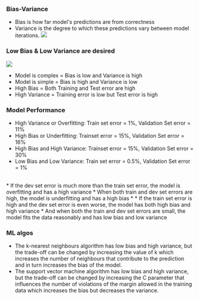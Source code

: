 ### Bias-Variance
* Bias is how far model's predictions are from correctness
* Variance is the degree to which these predictions vary between model iterations.
![](https://www.kdnuggets.com/wp-content/uploads/bias-and-variance.jpg)

### Low Bias & Low Variance are desired
![](https://www.kdnuggets.com/wp-content/uploads/bias-variance-total-error.jpg)
* Model is complex = Bias is low and Variance is high
* Model is simple = Bias is high and Variance is low
* High Bias = Both Training and Test error are high
* High Variance = Training error is low but Test error is high

### Model Performance
* High Variance or Overfitting: Train set error = 1%, Validation Set error = 11%
* High Bias or Underfitting: Trainset error = 15%, Validation Set error = 16%
* High Bias and High Variance: Trainset error = 15%, Validation Set error = 30%
* Low Bias and Low Variance: Train set error = 0.5%, Validation Set error = 1%
 <br/>
* If the dev set error is much more than the train set error, the model is overfitting and has a high variance
* When both train and dev set errors are high, the model is underfitting and has a high bias
* * If the train set error is high and the dev set error is even worse, the model has both high bias and high variance
* And when both the train and dev set errors are small, the model fits the data reasonably and has low bias and low variance

### ML algos
* The k-nearest neighbours algorithm has low bias and high variance, but the trade-off can be changed by increasing the value of k which increases the number of neighbours that contribute to the prediction and in turn increases the bias of the model.
* The support vector machine algorithm has low bias and high variance, but the trade-off can be changed by increasing the C parameter that influences the number of violations of the margin allowed in the training data which increases the bias but decreases the variance.
 <br/>
